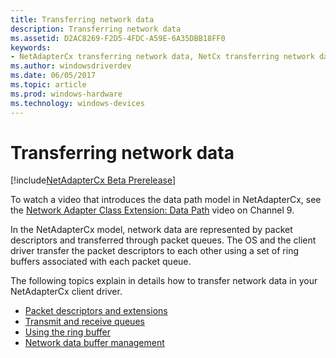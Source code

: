 ```yaml
---
title: Transferring network data
description: Transferring network data
ms.assetid: D2AC8269-F2D5-4FDC-A59E-6A35DBB18FF0
keywords:
- NetAdapterCx transferring network data, NetCx transferring network data
ms.author: windowsdriverdev
ms.date: 06/05/2017
ms.topic: article
ms.prod: windows-hardware
ms.technology: windows-devices
---
```


# Transferring network data

[!include[NetAdapterCx Beta Prerelease](../netcx-beta-prerelease.md)]

To watch a video that introduces the data path model in NetAdapterCx, see the [Network Adapter Class Extension: Data Path](https://aka.ms/netadapter/video3) video on Channel 9.

In the NetAdapterCx model, network data are represented by packet descriptors and transferred through packet queues. The OS and the client driver transfer the packet descriptors to each other using a set of ring buffers associated with each packet queue.

The following topics explain in details how to transfer network data in your NetAdapterCx client driver.

- [Packet descriptors and extensions](datapath-descriptors-packet-descriptors-and-packet-extensions.md)
- [Transmit and receive queues](transmit-and-receive-queues.md)
- [Using the ring buffer](using-the-ring-buffer.md)
- [Network data buffer management](network-data-buffer-management.md)
